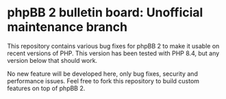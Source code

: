 # phpBB 2 bulletin board: Unofficial maintenance branch

This repository contains various bug fixes for phpBB 2 to make it usable on recent versions of PHP. This version has been tested with PHP 8.4, but any version below that should work.

No new feature will be developed here, only bug fixes, security and performance issues. Feel free to fork this repository to build custom features on top of phpBB 2.
